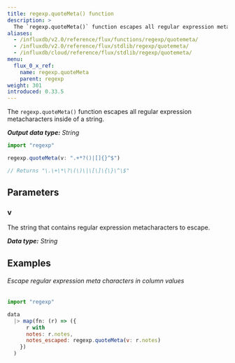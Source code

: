 ```yaml
---
title: regexp.quoteMeta() function
description: >
  The `regexp.quoteMeta()` function escapes all regular expression metacharacters inside of a string.
aliases:
  - /influxdb/v2.0/reference/flux/functions/regexp/quotemeta/
  - /influxdb/v2.0/reference/flux/stdlib/regexp/quotemeta/
  - /influxdb/cloud/reference/flux/stdlib/regexp/quotemeta/
menu:
  flux_0_x_ref:
    name: regexp.quoteMeta
    parent: regexp
weight: 301
introduced: 0.33.5
---
```


The `regexp.quoteMeta()` function escapes all regular expression metacharacters inside of a string.

_**Output data type:** String_

```js
import "regexp"

regexp.quoteMeta(v: ".+*?()|[]{}^$")

// Returns "\.\+\*\?\(\)\|\[\]\{\}\^\$"
```

## Parameters

### v
The string that contains regular expression metacharacters to escape.

_**Data type:** String_

## Examples

###### Escape regular expression meta characters in column values
```js
import "regexp"

data
  |> map(fn: (r) => ({
      r with
      notes: r.notes,
      notes_escaped: regexp.quoteMeta(v: r.notes)
    })
  )
```
